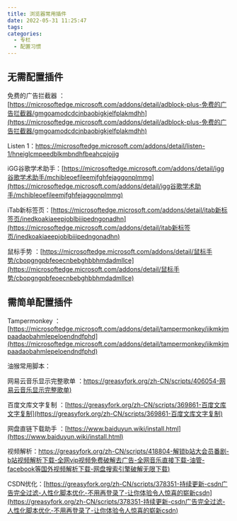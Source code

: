```yaml
---
title: 浏览器常用插件
date: 2022-05-31 11:25:47
tags:
categories:
  - 专栏
  - 配置习惯
---
```


## 无需配置插件

免费的广告拦截器 ：[https://microsoftedge.microsoft.com/addons/detail/adblock-plus-免费的广告拦截器/gmgoamodcdcjnbaobigkjelfplakmdhh](https://microsoftedge.microsoft.com/addons/detail/adblock-plus-免费的广告拦截器/gmgoamodcdcjnbaobigkjelfplakmdhh)



Listen 1：https://microsoftedge.microsoft.com/addons/detail/listen-1/hneiglcmpeedblkmbndhfbeahcpjojjg



iGG谷歌学术助手：[https://microsoftedge.microsoft.com/addons/detail/igg谷歌学术助手/mchibleoefileemjfghfejaggonplmmg](https://microsoftedge.microsoft.com/addons/detail/igg谷歌学术助手/mchibleoefileemjfghfejaggonplmmg)



iTab新标签页：[https://microsoftedge.microsoft.com/addons/detail/itab新标签页/inedkoakiaeepjoblbiiipedngonadhn](https://microsoftedge.microsoft.com/addons/detail/itab新标签页/inedkoakiaeepjoblbiiipedngonadhn)





鼠标手势 ：[https://microsoftedge.microsoft.com/addons/detail/鼠标手势/cbopgngpbfeoecnbebghbbhmdadmllce](https://microsoftedge.microsoft.com/addons/detail/鼠标手势/cbopgngpbfeoecnbebghbbhmdadmllce)





## 需简单配置插件

Tampermonkey ：[https://microsoftedge.microsoft.com/addons/detail/tampermonkey/iikmkjmpaadaobahmlepeloendndfphd](https://microsoftedge.microsoft.com/addons/detail/tampermonkey/iikmkjmpaadaobahmlepeloendndfphd)



油猴常用脚本：

网易云音乐显示完整歌单 ：[https://greasyfork.org/zh-CN/scripts/406054-网易云音乐显示完整歌单)](https://greasyfork.org/zh-CN/scripts/406054-网易云音乐显示完整歌单)



百度文库文字复制 ：[https://greasyfork.org/zh-CN/scripts/369861-百度文库文字复制](https://greasyfork.org/zh-CN/scripts/369861-百度文库文字复制)

网盘直链下载助手 ：[https://www.baiduyun.wiki/install.html](https://www.baiduyun.wiki/install.html)



视频解析：[https://greasyfork.org/zh-CN/scripts/418804-解锁b站大会员番剧-b站视频解析下载-全网vip视频免费破解去广告-全网音乐直接下载-油管-facebook等国外视频解析下载-网盘搜索引擎破解无限下载)](https://greasyfork.org/zh-CN/scripts/418804-解锁b站大会员番剧-b站视频解析下载-全网vip视频免费破解去广告-全网音乐直接下载-油管-facebook等国外视频解析下载-网盘搜索引擎破解无限下载等)

CSDN优化：[https://greasyfork.org/zh-CN/scripts/378351-持续更新-csdn广告完全过滤-人性化脚本优化-不用再登录了-让你体验令人惊喜的崭新csdn](https://greasyfork.org/zh-CN/scripts/378351-持续更新-csdn广告完全过滤-人性化脚本优化-不用再登录了-让你体验令人惊喜的崭新csdn)
